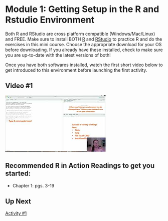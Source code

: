 Module 1: Getting Setup in the R and Rstudio Environment
================

Both R and RStudio are cross platform compatible (Windows/Mac/Linux) and
FREE. Make sure to install BOTH [R](https://www.r-project.org/) and
[RStudio](https://rstudio.com/) to practice R and do the exercises in
this mini course. Choose the appropriate download for your OS before
downloading. If you already have these installed, check to make sure you
are up-to-date with the latest versions of both!

Once you have both softwares installed, watch the first short video
below to get introduced to this environment before launching the first
activity.

## Video \#1

[![](images/mq0.jpeg)](https://youtu.be/uNW5dlrXd2w)

## Recommended R in Action Readings to get you started:

- Chapter 1: pgs. 3-19

## Up Next

[Activity \#1](activity1.html)

